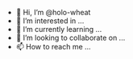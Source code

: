 - 👋 Hi, I’m @holo-wheat
- 👀 I’m interested in ...
- 🌱 I’m currently learning ...
- 💞️ I’m looking to collaborate on ...
- 📫 How to reach me ...

<!---
holo-wheat/holo-wheat is a ✨ special ✨ repository because its `README.md` (this file) appears on your GitHub profile.
You can click the Preview link to take a look at your changes.
--->
